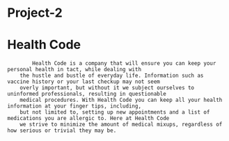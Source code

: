 # Project-2

# Health Code
            Health Code is a company that will ensure you can keep your personal health in tact, while dealing with 
        the hustle and bustle of everyday life. Information such as vaccine history or your last checkup may not seem 
        overly important, but without it we subject ourselves to uninformed professionals, resulting in questionable 
        medical procedures. With Health Code you can keep all your health information at your finger tips, including, 
        but not limited to, setting up new appointments and a list of medications you are allergic to. Here at Health Code
        we strive to minimize the amount of medical mixups, regardless of how serious or trivial they may be.
